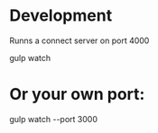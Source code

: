 
# Development

Runns a connect server on port 4000

  gulp watch

  # Or your own port:
  gulp watch --port 3000